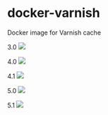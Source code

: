 # docker-varnish
Docker image for Varnish cache

3.0 [![](https://images.microbadger.com/badges/image/luckyraul/varnish:3.0.svg)](https://microbadger.com/images/luckyraul/varnish:3.0)

4.0 [![](https://images.microbadger.com/badges/image/luckyraul/varnish:4.0.svg)](https://microbadger.com/images/luckyraul/varnish:4.0)

4.1 [![](https://images.microbadger.com/badges/image/luckyraul/varnish:4.1.svg)](https://microbadger.com/images/luckyraul/varnish:4.1)

5.0 [![](https://images.microbadger.com/badges/image/luckyraul/varnish:5.0.svg)](https://microbadger.com/images/luckyraul/varnish:5.0)

5.1 [![](https://images.microbadger.com/badges/image/luckyraul/varnish:5.1.svg)](https://microbadger.com/images/luckyraul/varnish:5.1)
